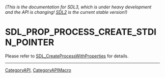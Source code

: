 ###### (This is the documentation for SDL3, which is under heavy development and the API is changing! [SDL2](https://wiki.libsdl.org/SDL2/) is the current stable version!)
# SDL_PROP_PROCESS_CREATE_STDIN_POINTER

Please refer to [SDL_CreateProcessWithProperties](SDL_CreateProcessWithProperties) for details.

----
[CategoryAPI](CategoryAPI), [CategoryAPIMacro](CategoryAPIMacro)

